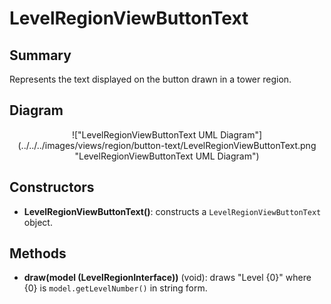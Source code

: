 # LevelRegionViewButtonText

## Summary
Represents the text displayed on the button drawn in a tower region.

## Diagram
<center>
!["LevelRegionViewButtonText UML Diagram"](../../../images/views/region/button-text/LevelRegionViewButtonText.png "LevelRegionViewButtonText UML Diagram")
</center>

## Constructors
* **LevelRegionViewButtonText()**: constructs a `LevelRegionViewButtonText` object.

## Methods
* **draw(model (LevelRegionInterface))** (void): draws "Level {0}" where {0} is `model.getLevelNumber()` in string form.
